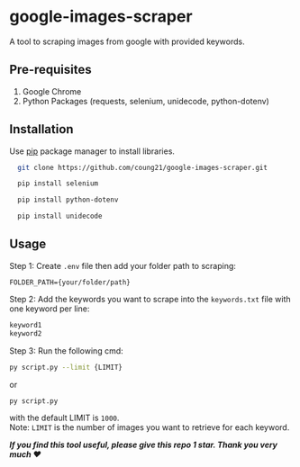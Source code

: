 
# google-images-scraper

A tool to scraping images from google with provided keywords.

## Pre-requisites

1. Google Chrome<br>
2. Python Packages (requests, selenium, unidecode, python-dotenv)

## Installation

Use [pip](https://pip.pypa.io/en/stable/installation/) package manager to install libraries.

```bash
  git clone https://github.com/coung21/google-images-scraper.git
```
```bash
  pip install selenium
```
```bash
  pip install python-dotenv
```
```bash
  pip install unidecode
```


## Usage

Step 1: Create `.env` file then add your folder path to scraping:    
```env
FOLDER_PATH={your/folder/path}
```

Step 2: Add the keywords you want to scrape into the `keywords.txt` file with one keyword per line:
```txt
keyword1
keyword2
```
Step 3: Run the following cmd:
```bash
py script.py --limit {LIMIT}
```
or
```bash
py script.py
```
with the default LIMIT is `1000`.<br>
Note: `LIMIT` is the number of images you want to retrieve for each keyword.<br>

***If you find this tool useful, please give this repo 1 star. Thank you very much ❤️***
